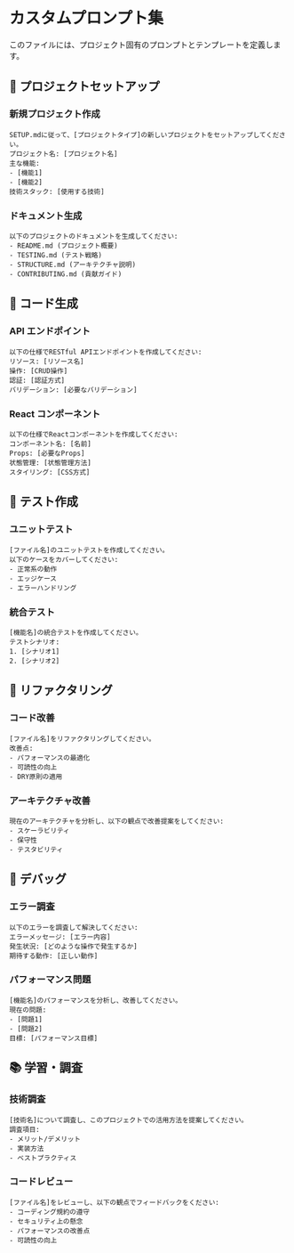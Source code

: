 # カスタムプロンプト集

このファイルには、プロジェクト固有のプロンプトとテンプレートを定義します。

## 🚀 プロジェクトセットアップ

### 新規プロジェクト作成
```
SETUP.mdに従って、[プロジェクトタイプ]の新しいプロジェクトをセットアップしてください。
プロジェクト名: [プロジェクト名]
主な機能:
- [機能1]
- [機能2]
技術スタック: [使用する技術]
```

### ドキュメント生成
```
以下のプロジェクトのドキュメントを生成してください:
- README.md (プロジェクト概要)
- TESTING.md (テスト戦略)
- STRUCTURE.md (アーキテクチャ説明)
- CONTRIBUTING.md (貢献ガイド)
```

## 📝 コード生成

### API エンドポイント
```
以下の仕様でRESTful APIエンドポイントを作成してください:
リソース: [リソース名]
操作: [CRUD操作]
認証: [認証方式]
バリデーション: [必要なバリデーション]
```

### React コンポーネント
```
以下の仕様でReactコンポーネントを作成してください:
コンポーネント名: [名前]
Props: [必要なProps]
状態管理: [状態管理方法]
スタイリング: [CSS方式]
```

## 🧪 テスト作成

### ユニットテスト
```
[ファイル名]のユニットテストを作成してください。
以下のケースをカバーしてください:
- 正常系の動作
- エッジケース
- エラーハンドリング
```

### 統合テスト
```
[機能名]の統合テストを作成してください。
テストシナリオ:
1. [シナリオ1]
2. [シナリオ2]
```

## 🔧 リファクタリング

### コード改善
```
[ファイル名]をリファクタリングしてください。
改善点:
- パフォーマンスの最適化
- 可読性の向上
- DRY原則の適用
```

### アーキテクチャ改善
```
現在のアーキテクチャを分析し、以下の観点で改善提案をしてください:
- スケーラビリティ
- 保守性
- テスタビリティ
```

## 🐛 デバッグ

### エラー調査
```
以下のエラーを調査して解決してください:
エラーメッセージ: [エラー内容]
発生状況: [どのような操作で発生するか]
期待する動作: [正しい動作]
```

### パフォーマンス問題
```
[機能名]のパフォーマンスを分析し、改善してください。
現在の問題:
- [問題1]
- [問題2]
目標: [パフォーマンス目標]
```

## 📚 学習・調査

### 技術調査
```
[技術名]について調査し、このプロジェクトでの活用方法を提案してください。
調査項目:
- メリット/デメリット
- 実装方法
- ベストプラクティス
```

### コードレビュー
```
[ファイル名]をレビューし、以下の観点でフィードバックをください:
- コーディング規約の遵守
- セキュリティ上の懸念
- パフォーマンスの改善点
- 可読性の向上
```